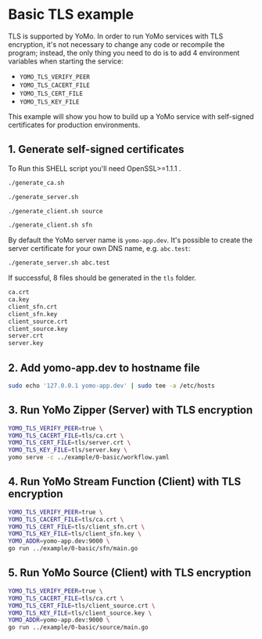 # Basic TLS example

TLS is supported by YoMo. In order to run YoMo services with TLS encryption, it's not necessary to change any code or recompile the program; instead, the only thing you need to do is to add 4 environment variables when starting the service:

- `YOMO_TLS_VERIFY_PEER`
- `YOMO_TLS_CACERT_FILE`
- `YOMO_TLS_CERT_FILE`
- `YOMO_TLS_KEY_FILE`

This example will show you how to build up a YoMo service with self-signed certificates for production environments.

## 1. Generate self-signed certificates

To Run this SHELL script you'll need OpenSSL>=1.1.1 .

```bash
./generate_ca.sh

./generate_server.sh

./generate_client.sh source

./generate_client.sh sfn
```

By default the YoMo server name is `yomo-app.dev`. It's possible to create the server certificate for your own DNS name, e.g. `abc.test`:

```bash
./generate_server.sh abc.test
```

If successful, 8 files should be generated in the `tls` folder.

```bash
ca.crt
ca.key
client_sfn.crt
client_sfn.key
client_source.crt
client_source.key
server.crt
server.key
```

## 2. Add yomo-app.dev to hostname file

```bash
sudo echo '127.0.0.1 yomo-app.dev' | sudo tee -a /etc/hosts
```

## 3. Run YoMo Zipper (Server) with TLS encryption

```bash
YOMO_TLS_VERIFY_PEER=true \
YOMO_TLS_CACERT_FILE=tls/ca.crt \
YOMO_TLS_CERT_FILE=tls/server.crt \
YOMO_TLS_KEY_FILE=tls/server.key \
yomo serve -c ../example/0-basic/workflow.yaml
```

## 4. Run YoMo Stream Function (Client) with TLS encryption

```bash
YOMO_TLS_VERIFY_PEER=true \
YOMO_TLS_CACERT_FILE=tls/ca.crt \
YOMO_TLS_CERT_FILE=tls/client_sfn.crt \
YOMO_TLS_KEY_FILE=tls/client_sfn.key \
YOMO_ADDR=yomo-app.dev:9000 \
go run ../example/0-basic/sfn/main.go
```

## 5. Run YoMo Source (Client) with TLS encryption

```bash
YOMO_TLS_VERIFY_PEER=true \
YOMO_TLS_CACERT_FILE=tls/ca.crt \
YOMO_TLS_CERT_FILE=tls/client_source.crt \
YOMO_TLS_KEY_FILE=tls/client_source.key \
YOMO_ADDR=yomo-app.dev:9000 \
go run ../example/0-basic/source/main.go
```
